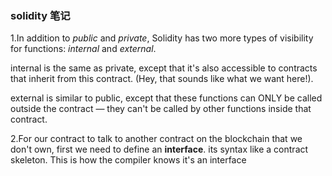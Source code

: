 ### solidity 笔记

1.In addition to _public_ and _private_, Solidity has two more types of visibility for functions: _internal_ and _external_.

internal is the same as private, except that it's also accessible to contracts that inherit from this contract. (Hey, that sounds like what we want here!).

external is similar to public, except that these functions can ONLY be called outside the contract — they can't be called by other functions inside that contract.

2.For our contract to talk to another contract on the blockchain that we don't own, first we need to define an **interface**. its syntax like a contract skeleton. This is how the compiler knows it's an interface
